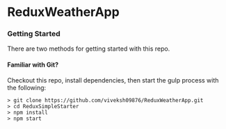 # ReduxWeatherApp


### Getting Started

There are two methods for getting started with this repo.

#### Familiar with Git?
Checkout this repo, install dependencies, then start the gulp process with the following:

```
> git clone https://github.com/viveksh09876/ReduxWeatherApp.git
> cd ReduxSimpleStarter
> npm install
> npm start
```


